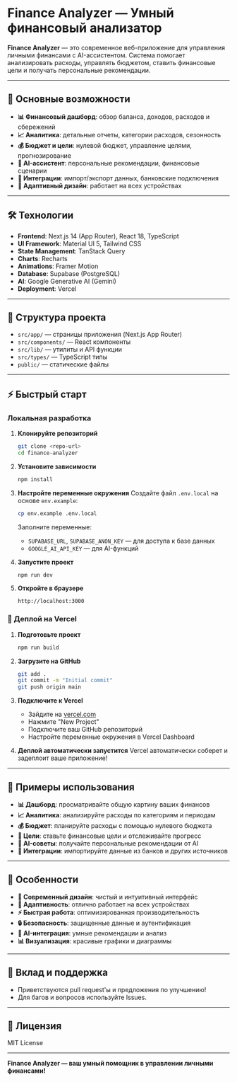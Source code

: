 # Finance Analyzer — Умный финансовый анализатор

**Finance Analyzer** — это современное веб-приложение для управления личными финансами с AI-ассистентом. Система помогает анализировать расходы, управлять бюджетом, ставить финансовые цели и получать персональные рекомендации.

---

## 🚀 Основные возможности

- **📊 Финансовый дашборд**: обзор баланса, доходов, расходов и сбережений
- **📈 Аналитика**: детальные отчеты, категории расходов, сезонность
- **💰 Бюджет и цели**: нулевой бюджет, управление целями, прогнозирование
- **🤖 AI-ассистент**: персональные рекомендации, финансовые сценарии
- **🔗 Интеграции**: импорт/экспорт данных, банковские подключения
- **📱 Адаптивный дизайн**: работает на всех устройствах

---

## 🛠️ Технологии

- **Frontend**: Next.js 14 (App Router), React 18, TypeScript
- **UI Framework**: Material UI 5, Tailwind CSS
- **State Management**: TanStack Query
- **Charts**: Recharts
- **Animations**: Framer Motion
- **Database**: Supabase (PostgreSQL)
- **AI**: Google Generative AI (Gemini)
- **Deployment**: Vercel

---

## 📂 Структура проекта

- `src/app/` — страницы приложения (Next.js App Router)
- `src/components/` — React компоненты
- `src/lib/` — утилиты и API функции
- `src/types/` — TypeScript типы
- `public/` — статические файлы

---

## ⚡ Быстрый старт

### Локальная разработка

1. **Клонируйте репозиторий**
   ```bash
   git clone <repo-url>
   cd finance-analyzer
   ```

2. **Установите зависимости**
   ```bash
   npm install
   ```

3. **Настройте переменные окружения**
   Создайте файл `.env.local` на основе `env.example`:
   ```bash
   cp env.example .env.local
   ```
   
   Заполните переменные:
   - `SUPABASE_URL`, `SUPABASE_ANON_KEY` — для доступа к базе данных
   - `GOOGLE_AI_API_KEY` — для AI-функций

4. **Запустите проект**
   ```bash
   npm run dev
   ```

5. **Откройте в браузере**
   ```
   http://localhost:3000
   ```

### 🚀 Деплой на Vercel

1. **Подготовьте проект**
   ```bash
   npm run build
   ```

2. **Загрузите на GitHub**
   ```bash
   git add .
   git commit -m "Initial commit"
   git push origin main
   ```

3. **Подключите к Vercel**
   - Зайдите на [vercel.com](https://vercel.com)
   - Нажмите "New Project"
   - Подключите ваш GitHub репозиторий
   - Настройте переменные окружения в Vercel Dashboard

4. **Деплой автоматически запустится**
   Vercel автоматически соберет и задеплоит ваше приложение!

---

## 📝 Примеры использования

- **📊 Дашборд**: просматривайте общую картину ваших финансов
- **📈 Аналитика**: анализируйте расходы по категориям и периодам
- **💰 Бюджет**: планируйте расходы с помощью нулевого бюджета
- **🎯 Цели**: ставьте финансовые цели и отслеживайте прогресс
- **🤖 AI-советы**: получайте персональные рекомендации от AI
- **📱 Интеграции**: импортируйте данные из банков и других источников

---

## 🌟 Особенности

- **🎨 Современный дизайн**: чистый и интуитивный интерфейс
- **📱 Адаптивность**: отлично работает на всех устройствах
- **⚡ Быстрая работа**: оптимизированная производительность
- **🔒 Безопасность**: защищенные данные и аутентификация
- **🤖 AI-интеграция**: умные рекомендации и анализ
- **📊 Визуализация**: красивые графики и диаграммы

---

## 🤝 Вклад и поддержка

- Приветствуются pull request'ы и предложения по улучшению!
- Для багов и вопросов используйте Issues.

---

## 📄 Лицензия

MIT License

---

**Finance Analyzer — ваш умный помощник в управлении личными финансами!**
